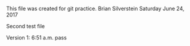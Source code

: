 This file was created for git practice.
Brian Silverstein  Saturday June 24, 2017

Second test file

Version 1: 6:51 a.m.
pass
